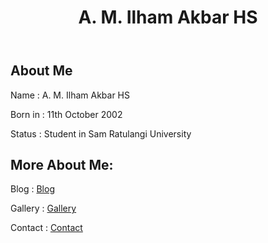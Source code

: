 
<!DOCTYPE html>
<html lang="en">
<head>
    <meta charset="UTF-8">
    <meta name="viewport" content="width=device-width, initial-scale=1.0">
</head>
<body>
    <header>
        <h1>A. M. Ilham Akbar HS</h1>
    </header>
    <section>
        <h1>About Me</h1>
        <p>Name    : A. M. Ilham Akbar HS</p>
        <p>Born in : 11th October 2002</p>
        <p>Status  : Student in Sam Ratulangi University</p></p>
        <h2>More About Me:</h2>
        <p>Blog    : <a href="Blog.html">Blog</a></p>
        <p>Gallery : <a href="Gallery.html">Gallery</a></p>
        <p>Contact : <a href="Contact.html">Contact</a></p>
    </section>
</body>
</html>
